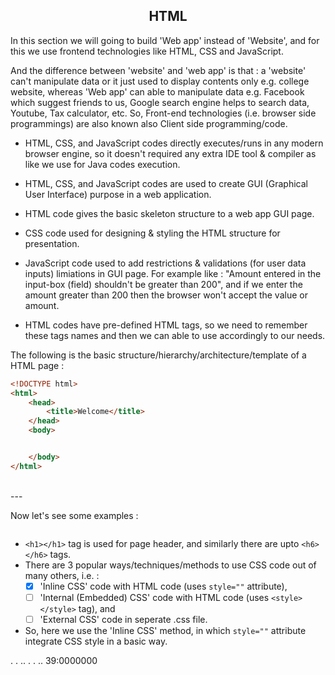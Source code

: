 <h2 align="center">HTML</h2>


In this section we will going to build 'Web app' instead of 'Website', and for this we use frontend technologies like HTML, CSS and JavaScript.  

And the difference between 'website' and 'web app' is that : a 'website' can't manipulate data or it just used to display contents only e.g. college website, whereas 'Web app' can able to manipulate data e.g. Facebook which suggest friends to us, Google search engine helps to search data, Youtube, Tax calculator, etc. So, Front-end technologies (i.e. browser side programmings) are also known also Client side programming/code. 

- HTML, CSS, and JavaScript codes directly executes/runs in any modern browser engine, so it doesn't required any extra IDE tool & compiler as like we use for Java codes execution.  

- HTML, CSS, and JavaScript codes are used to create GUI (Graphical User Interface) purpose in a web application.

- HTML code gives the basic skeleton structure to a web app GUI page.

- CSS code used for designing & styling the HTML structure for presentation.

- JavaScript code used to add restrictions & validations (for user data inputs) limiations in GUI page. For example like : "Amount entered in the input-box (field) shouldn't be greater than 200", and if we enter the amount greater than 200 then the browser won't accept the value or amount. 

- HTML codes have pre-defined HTML tags, so we need to remember these tags names and then we can able to use accordingly to our needs.

The following is the basic structure/hierarchy/architecture/template of a HTML page :
```html
<!DOCTYPE html>
<html>
    <head>
        <title>Welcome</title>
    </head>
    <body>


    </body>
</html>
```

<br>
---  
<br>

Now let's see some examples : 
```html

```

- `<h1></h1>` tag is used for page header, and similarly there are upto `<h6></h6>` tags.
- There are 3 popular ways/techniques/methods to use CSS code out of many others, i.e. :
    - [x] 'Inline CSS' code with HTML code (uses `style=""` attribute),
    - [ ] 'Internal (Embedded) CSS' code with HTML code (uses `<style></style>` tag), and
    - [ ] 'External CSS' code in seperate .css file.  

- So, here we use the 'Inline CSS' method, in which `style=""` attribute integrate CSS style in a basic way. 


. . .. . . .. 39:0000000








